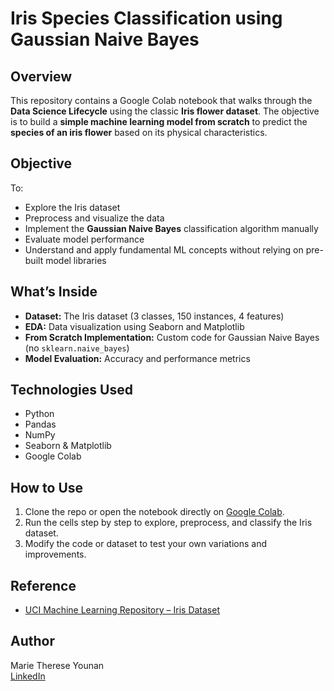 # Iris Species Classification using Gaussian Naive Bayes

## Overview

This repository contains a Google Colab notebook that walks through the **Data Science Lifecycle** using the classic **Iris flower dataset**. The objective is to build a **simple machine learning model from scratch** to predict the **species of an iris flower** based on its physical characteristics.

## Objective

To:
- Explore the Iris dataset
- Preprocess and visualize the data
- Implement the **Gaussian Naive Bayes** classification algorithm manually
- Evaluate model performance
- Understand and apply fundamental ML concepts without relying on pre-built model libraries

## What’s Inside

- **Dataset:** The Iris dataset (3 classes, 150 instances, 4 features)
- **EDA:** Data visualization using Seaborn and Matplotlib
- **From Scratch Implementation:** Custom code for Gaussian Naive Bayes (no `sklearn.naive_bayes`)
- **Model Evaluation:** Accuracy and performance metrics

## Technologies Used

- Python
- Pandas
- NumPy
- Seaborn & Matplotlib
- Google Colab

## How to Use

1. Clone the repo or open the notebook directly on [Google Colab](https://colab.research.google.com/).
2. Run the cells step by step to explore, preprocess, and classify the Iris dataset.
3. Modify the code or dataset to test your own variations and improvements.


## Reference

- [UCI Machine Learning Repository – Iris Dataset](https://archive.ics.uci.edu/ml/datasets/iris)

## Author

Marie Therese Younan  
[LinkedIn](https://www.linkedin.com/in/marie-therese-younan234)


